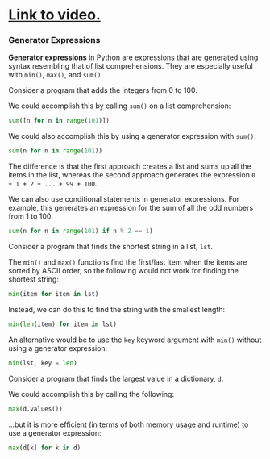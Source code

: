 # [Link to video.](https://www.youtube.com/watch?v=XoyOltlYzhc&list=PLVD25niNi0BlmvOqMeaJBWcLQyO_HUTDw)

### Generator Expressions

**Generator expressions** in Python are expressions that are generated using syntax resembling that of list comprehensions. They are especially useful with `min()`, `max()`, and `sum()`.

Consider a program that adds the integers from 0 to 100. 

We could accomplish this by calling `sum()` on a list comprehension:

```python
sum([n for n in range(101)])
```

We could also accomplish this by using a generator expression with `sum()`:

```python
sum(n for n in range(101))
```

The difference is that the first approach creates a list and sums up all the items in the list, whereas the second approach generates the expression `0 + 1 + 2 + ... + 99 + 100`.

We can also use conditional statements in generator expressions. For example, this generates an expression for the sum of all the odd numbers from 1 to 100:

```python
sum(n for n in range(101) if n % 2 == 1)
```

Consider a program that finds the shortest string in a list, `lst`.

The `min()` and `max()` functions find the first/last item when the items are sorted by ASCII order, so the following would not work for finding the shortest string:

```python
min(item for item in lst)
```

Instead, we can do this to find the string with the smallest length:

```python
min(len(item) for item in lst)
```

An alternative would be to use the `key` keyword argument with `min()` without using a generator expression:

```python
min(lst, key = len)
```

Consider a program that finds the largest value in a dictionary, `d`.

We could accomplish this by calling the following:

```python
max(d.values())
```

...but it is more efficient (in terms of both memory usage and runtime) to use a generator expression: 

```python
max(d[k] for k in d)
```

